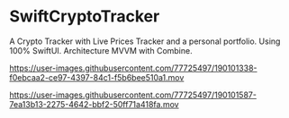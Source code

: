 # SwiftCryptoTracker
A Crypto Tracker with Live Prices Tracker and a personal portfolio.  Using 100% SwiftUI. Architecture MVVM with Combine.


https://user-images.githubusercontent.com/77725497/190101338-f0ebcaa2-ce97-4397-84c1-f5b6bee510a1.mov



https://user-images.githubusercontent.com/77725497/190101587-7ea13b13-2275-4642-bbf2-50ff71a418fa.mov

